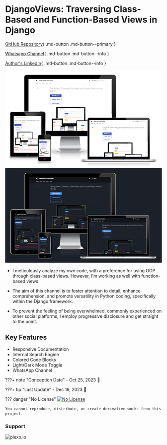 # DjangoViews: Traversing Class-Based and Function-Based Views in Django
[GitHub Repository](https://github.com/plexoio/djangoviews){ .md-button .md-button--primary }

[Whatsapp Channel](https://whatsapp.com/channel/0029VaCsHbn5a23x7hElJL2r){ .md-button .md-button--info }

[Author's LinkedIn](https://www.linkedin.com/in/arellanofrank/){ .md-button .md-button--info }

![Documentation's Mockup Image, Light Mode](./assets/img/mockup-light.png#only-light)
![Documentation's Mockup Image, Dark Mode](./assets/img/mockup-dark.png#only-dark)

- I meticulously analyze my own code, with a preference for using OOP through class-based views. However, I'm working as well with function-based views.

- The aim of this channel is to foster attention to detail, enhance comprehension, and promote versatility in Python coding, specifically within the Django framework.

- To prevent the feeling of being overwhelmed, commonly experienced on other social platforms, I employ progressive disclosure and get straight to the point.

## Key Features

- Responsive Documentation
- Internal Search Engine
- Colored Code Blocks
- Light/Dark Mode Toggle
- WhatsApp Channel

???+ note "Conception Date"
    - Oct 25, 2023 📅

???+ tip "Last Update"
    - Dec 19, 2023 📅

??? danger "No License"
    [![No License](https://img.shields.io/badge/License-No_License-red)](about/LICENSE.md)

    You cannot reproduce, distribute, or create derivative works from this project.

<h3 align="left">Support</h3>
<p><a href="https://www.buymeacoffee.com/plexo.io" rel="noopener noreferrer" target="_blank"> <img align="left" src="https://cdn.buymeacoffee.com/buttons/v2/default-yellow.png" height="50" width="210" alt="plexo.io" /></a></p>
